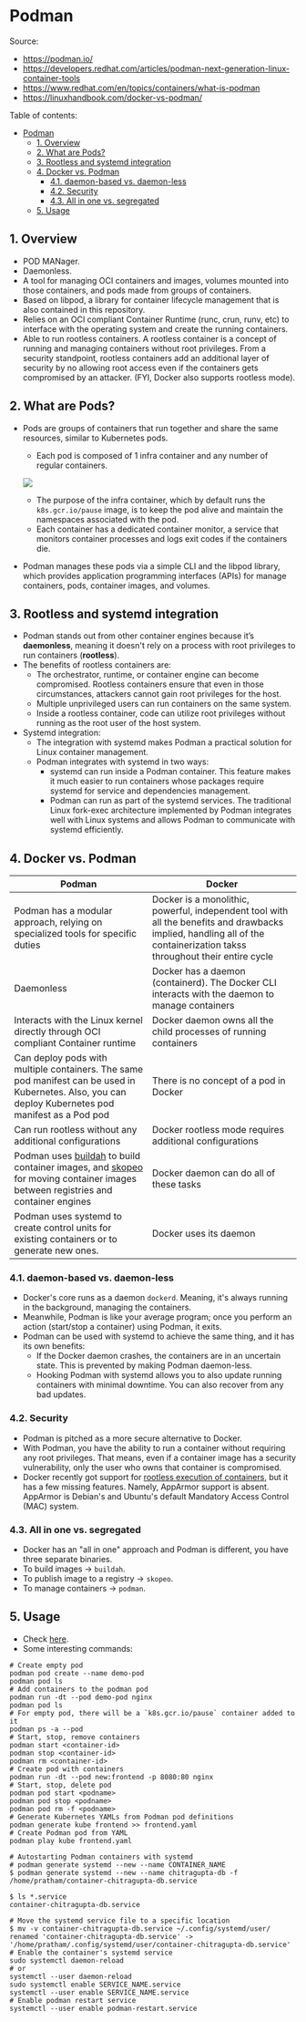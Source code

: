 # Podman

Source:

- <https://podman.io/>
- <https://developers.redhat.com/articles/podman-next-generation-linux-container-tools>
- <https://www.redhat.com/en/topics/containers/what-is-podman>
- <https://linuxhandbook.com/docker-vs-podman/>

Table of contents:

- [Podman](#podman)
  - [1. Overview](#1-overview)
  - [2. What are Pods?](#2-what-are-pods)
  - [3. Rootless and systemd integration](#3-rootless-and-systemd-integration)
  - [4. Docker vs. Podman](#4-docker-vs-podman)
    - [4.1. daemon-based vs. daemon-less](#41-daemon-based-vs-daemon-less)
    - [4.2. Security](#42-security)
    - [4.3. All in one vs. segregated](#43-all-in-one-vs-segregated)
  - [5. Usage](#5-usage)

## 1. Overview

- POD MANager.
- Daemonless.
- A tool for managing OCI containers and images, volumes mounted into those containers, and pods made from groups of containers.
- Based on libpod, a library for container lifecycle management that is also contained in this repository.
- Relies on an OCI compliant Container Runtime (runc, crun, runv, etc) to interface with the operating system and create the running containers.
- Able to run rootless containers. A rootless container is a concept of running and managing containers without root privileges. From a security standpoint, rootless containers add an additional layer of security by no allowing root access even if the containers gets compromised by an attacker. (FYI, Docker also supports rootless mode).

## 2. What are Pods?

- Pods are groups of containers that run together and share the same resources, similar to Kubernetes pods.

  - Each pod is composed of 1 infra container and any number of regular containers.

  ![](https://phoenixnap.com/kb/wp-content/uploads/2022/03/podman-pod-visualisation.png)

  - The purpose of the infra container, which by default runs the `k8s.gcr.io/pause` image, is to keep the pod alive and maintain the namespaces associated with the pod.
  - Each container has a dedicated container monitor, a service that monitors container processes and logs exit codes if the containers die.

- Podman manages these pods via a simple CLI and the libpod library, which provides application programming interfaces (APIs) for manage containers, pods, container images, and volumes.

## 3. Rootless and systemd integration

- Podman stands out from other container engines because it’s **daemonless**, meaning it doesn't rely on a process with root privileges to run containers (**rootless**).
- The benefits of rootless containers are:
  - The orchestrator, runtime, or container engine can become compromised. Rootless containers ensure that even in those circumstances, attackers cannot gain root privileges for the host.
  - Multiple unprivileged users can run containers on the same system.
  - Inside a rootless container, code can utilize root privileges without running as the root user of the host system.
- Systemd integration:
  - The integration with systemd makes Podman a practical solution for Linux container management.
  - Podman integrates with systemd in two ways:
    - systemd can run inside a Podman container. This feature makes it much easier to run containers whose packages require systemd for service and dependencies management.
    - Podman can run as part of the systemd services. The traditional Linux fork-exec architecture implemented by Podman integrates well with Linux systems and allows Podman to communicate with systemd efficiently.

## 4. Docker vs. Podman

| Podman                                                                                                                                                                                        | Docker                                                                                                                                                                   |
| --------------------------------------------------------------------------------------------------------------------------------------------------------------------------------------------- | ------------------------------------------------------------------------------------------------------------------------------------------------------------------------ |
| Podman has a modular approach, relying on specialized tools for specific duties                                                                                                               | Docker is a monolithic, powerful, independent tool with all the benefits and drawbacks implied, handling all of the containerization takss throughout their entire cycle |
| Daemonless                                                                                                                                                                                    | Docker has a daemon (containerd). The Docker CLI interacts with the daemon to manage containers                                                                          |
| Interacts with the Linux kernel directly through OCI compliant Container runtime                                                                                                              | Docker daemon owns all the child processes of running containers                                                                                                         |
| Can deploy pods with multiple containers. The same pod manifest can be used in Kubernetes. Also, you can deploy Kubernetes pod manifest as a Pod pod                                          | There is no concept of a pod in Docker                                                                                                                                   |
| Can run rootless without any additional configurations                                                                                                                                        | Docker rootless mode requires additional configurations                                                                                                                  |
| Podman uses [buildah](https://buildah.io/) to build container images, and [skopeo](https://github.com/containers/skopeo) for moving container images between registries and container engines | Docker daemon can do all of these tasks                                                                                                                                  |
| Podman uses systemd to create control units for existing containers or to generate new ones.                                                                                                  | Docker uses its daemon                                                                                                                                                   |

### 4.1. daemon-based vs. daemon-less

- Docker's core runs as a daemon `dockerd`. Meaning, it's always running in the background, managing the containers.
- Meanwhile, Podman is like your average program; once you perform an action (start/stop a container) using Podman, it exits.
- Podman can be used with systemd to achieve the same thing, and it has its own benefits:
  - If the Docker daemon crashes, the containers are in an uncertain state. This is prevented by making Podman daemon-less.
  - Hooking Podman with systemd allows you to also update running containers with minimal downtime. You can also recover from any bad updates.

### 4.2. Security

- Podman is pitched as a more secure alternative to Docker.
- With Podman, you have the ability to run a container without requiring any root privileges. That means, even if a container image has a security vulnerability, only the user who owns that container is compromised.
- Docker recently got support for [rootless execution of containers](https://linuxhandbook.com/rootless-docker/), but it has a few missing features. Namely, AppArmor support is absent. AppArmor is Debian's and Ubuntu's default Mandatory Access Control (MAC) system.

### 4.3. All in one vs. segregated

- Docker has an "all in one" approach and Podman is different, you have three separate binaries.
- To build images -> `buildah`.
- To publish image to a registry -> `skopeo`.
- To manage containers -> `podman`.

## 5. Usage

- Check [here](https://docs.podman.io/en/latest/Commands.html).
- Some interesting commands:

```shell
# Create empty pod
podman pod create --name demo-pod
podman pod ls
# Add containers to the podman pod
podman run -dt --pod demo-pod nginx
podman pod ls
# For empty pod, there will be a `k8s.gcr.io/pause` container added to it
podman ps -a --pod
# Start, stop, remove containers
podman start <container-id>
podman stop <container-id>
podman rm <container-id>
# Create pod with containers
podman run -dt --pod new:frontend -p 8080:80 nginx
# Start, stop, delete pod
podman pod start <podname>
podman pod stop <podname>
podman pod rm -f <podname>
# Generate Kubernetes YAMLs from Podman pod definitions
podman generate kube frontend >> frontend.yaml
# Create Podman pod from YAML
podman play kube frontend.yaml

# Autostarting Podman containers with systemd
# podman generate systemd --new --name CONTAINER_NAME
$ podman generate systemd --new --name chitragupta-db -f
/home/pratham/container-chitragupta-db.service

$ ls *.service
container-chitragupta-db.service

# Move the systemd service file to a specific location
$ mv -v container-chitragupta-db.service ~/.config/systemd/user/
renamed 'container-chitragupta-db.service' -> '/home/pratham/.config/systemd/user/container-chitragupta-db.service'
# Enable the container's systemd service
sudo systemctl daemon-reload
# or
systemctl --user daemon-reload
sudo systemctl enable SERVICE_NAME.service
systemctl --user enable SERVICE_NAME.service
# Enable podman restart service
systemctl --user enable podman-restart.service
```
